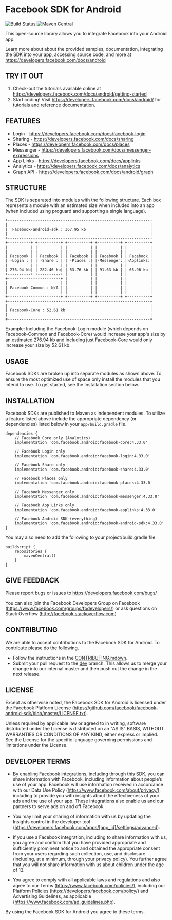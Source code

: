 Facebook SDK for Android
========================

[![Build Status](https://travis-ci.org/facebook/facebook-android-sdk.svg?branch=master)](https://travis-ci.org/facebook/facebook-android-sdk.svg?branch=master)
[![Maven Central](https://maven-badges.herokuapp.com/maven-central/com.facebook.android/facebook-android-sdk/badge.svg?style=flat)](https://maven-badges.herokuapp.com/maven-central/com.facebook.android/facebook-android-sdk)

This open-source library allows you to integrate Facebook into your Android app.

Learn more about about the provided samples, documentation, integrating the SDK into your app, accessing source code, and more at https://developers.facebook.com/docs/android

TRY IT OUT
----------
1. Check-out the tutorials available online at https://developers.facebook.com/docs/android/getting-started
2. Start coding! Visit https://developers.facebook.com/docs/android/ for tutorials and reference documentation.

FEATURES
--------
* Login     - https://developers.facebook.com/docs/facebook-login
* Sharing   - https://developers.facebook.com/docs/sharing
* Places    - https://developers.facebook.com/docs/places
* Messenger - https://developers.facebook.com/docs/messenger-expressions
* App Links - https://developers.facebook.com/docs/applinks
* Analytics - https://developers.facebook.com/docs/analytics
* Graph API - https://developers.facebook.com/docs/android/graph

STRUCTURE
---------
The SDK is separated into modules with the following structure. Each box represents a module with an 
estimated size when included into an app (when included using proguard and supporting a single language). 

    +--------------------------------------------------------------+
    |                                                              |
    |  Facebook-android-sdk : 367.95 kb                            |
    |                                                              |
    +--------------------------------------------------------------+
    +----------+ +----------+ +----------+ +----------+ +----------+
    |          | |          | |          | |          | |          |
    |          | |          | |          | |          | |          |
    | Facebook | | Facebook | | Facebook | | Facebook | | Facebook |
    | -Login : | | -Share : | | -Places :| |-Messenger: |-Applinks:|
    |          | |          | |          | |          | |          |
    | 276.94 kb| | 282.46 kb| | 53.76 kb | | 91.63 kb | | 65.96 kb |
    +----------+ +----------+ |          | |          | |          |
    +-----------------------+ |          | |          | |          |
    |                       | |          | |          | |          |
    | Facebook-Common : N/A | |          | |          | |          |
    |                       | |          | |          | |          |
    +-----------------------+ +----------+ +----------+ +----------+
    +--------------------------------------------------------------+
    |                                                              |
    | Facebook-Core : 52.61 kb                                     |
    |                                                              |
    +--------------------------------------------------------------+
    
Example: Including the Facebook-Login module (which depends on Facebook-Common and Facebook-Core) would
increase your app's size by an estimated 276.94 kb and including just Facebook-Core would only increase
your size by 52.61 kb.

USAGE
-----
Facebook SDKs are broken up into separate modules as shown above. To ensure the most optimized use of
space only install the modules that you intend to use. To get started, see the Installation section below.

INSTALLATION
------------
Facebook SDKs are published to Maven as independent modules. To utilize a feature listed above
include the appropriate dependency (or dependencies) listed below in your `app/build.gradle` file. 
    
    dependencies {
        // Facebook Core only (Analytics)
        implementation 'com.facebook.android:facebook-core:4.33.0'
        
        // Facebook Login only
        implementation 'com.facebook.android:facebook-login:4.33.0'
        
        // Facebook Share only
        implementation 'com.facebook.android:facebook-share:4.33.0'
        
        // Facebook Places only
        implementation 'com.facebook.android:facebook-places:4.33.0'
        
        // Facebook Messenger only
        implementation 'com.facebook.android:facebook-messenger:4.33.0'
        
        // Facebook App Links only
        implementation 'com.facebook.android:facebook-applinks:4.33.0'
        
        // Facebook Android SDK (everything)
        implementation 'com.facebook.android:facebook-android-sdk:4.33.0'
    }

You may also need to add the following to your project/build.gradle file.

    buildscript {
        repositories {
            mavenCentral() 
        }
    }

GIVE FEEDBACK
-------------
Please report bugs or issues to https://developers.facebook.com/bugs/

You can also join the Facebook Developers Group on Facebook (https://www.facebook.com/groups/fbdevelopers/) or ask questions on Stack Overflow (http://facebook.stackoverflow.com)

CONTRIBUTING
-------------
We are able to accept contributions to the Facebook SDK for Android. To contribute please do the following.
- Follow the instructions in the [CONTRIBUTING.mdown](https://github.com/facebook/facebook-android-sdk/blob/master/CONTRIBUTING.mdown).
- Submit your pull request to the [dev](https://github.com/facebook/facebook-android-sdk/tree/dev) branch. This allows us to merge your change into our internal master and then push out the change in the next release.

LICENSE
-------
Except as otherwise noted, the Facebook SDK for Android is licensed under the Facebook Platform License (https://github.com/facebook/facebook-android-sdk/blob/master/LICENSE.txt).

Unless required by applicable law or agreed to in writing, software distributed under the License is distributed on an "AS IS" BASIS, WITHOUT WARRANTIES OR CONDITIONS OF ANY KIND, either express or implied.  See the License for the specific language governing permissions and limitations under the License.

DEVELOPER TERMS
---------------

- By enabling Facebook integrations, including through this SDK, you can share information with Facebook, including information about people’s use of your app. Facebook will use information received in accordance with our Data Use Policy (https://www.facebook.com/about/privacy/), including to provide you with insights about the effectiveness of your ads and the use of your app.  These integrations also enable us and our partners to serve ads on and off Facebook.

- You may limit your sharing of information with us by updating the Insights control in the developer tool (https://developers.facebook.com/apps/[app_id]/settings/advanced).

- If you use a Facebook integration, including to share information with us, you agree and confirm that you have provided appropriate and sufficiently prominent notice to and obtained the appropriate consent from your users regarding such collection, use, and disclosure (including, at a minimum, through your privacy policy). You further agree that you will not share information with us about children under the age of 13.

- You agree to comply with all applicable laws and regulations and also agree to our Terms (https://www.facebook.com/policies/), including our Platform Policies (https://developers.facebook.com/policy/) and Advertising Guidelines, as applicable (https://www.facebook.com/ad_guidelines.php).

By using the Facebook SDK for Android you agree to these terms.

